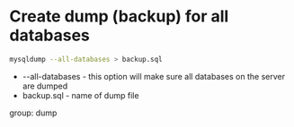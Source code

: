 # Create dump (backup) for all databases

```bash
mysqldump --all-databases > backup.sql
```

- --all-databases - this option will make sure all databases on the server are dumped
- backup.sql - name of dump file

group: dump
